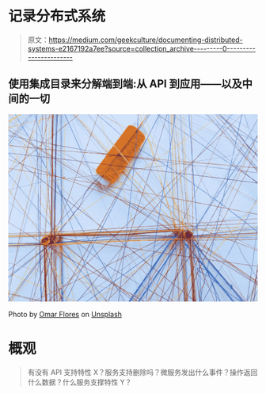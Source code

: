 # 记录分布式系统

> 原文：<https://medium.com/geekculture/documenting-distributed-systems-e2167192a7ee?source=collection_archive---------0----------------------->

## 使用集成目录来分解端到端:从 API 到应用——以及中间的一切

![](img/f875b427e35d3f7605fa416911f74813.png)

Photo by [Omar Flores](https://unsplash.com/@designedbyflores?utm_source=medium&utm_medium=referral) on [Unsplash](https://unsplash.com?utm_source=medium&utm_medium=referral)

# 概观

> 有没有 API 支持特性 X？服务支持删除吗？微服务发出什么事件？操作返回什么数据？什么服务支撑特性 Y？